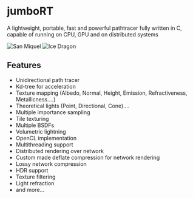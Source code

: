 # jumboRT
A lightweight, portable, fast and powerful pathtracer
fully written in C, capable of running on CPU, GPU and on distributed systems

![San Miquel](.images/san_miguel.png)
![Ice Dragon](.images/ice_dragon.png)

## Features
- Unidirectional path tracer
- Kd-tree for acceleration
- Texture mapping (Albedo, Normal, Height, Emission, Refractiveness, Metallicness....)
- Theoretical lights (Point, Directional, Cone)....
- Multiple importance sampling
- Tile texturing
- Multiple BSDFs
- Volumetric lightning
- OpenCL implementation 
- Multithreading support
- Distributed rendering over network
- Custom made deflate compression for network rendering
- Lossy network compression
- HDR support
- Texture filtering
- Light refraction
- and more...
